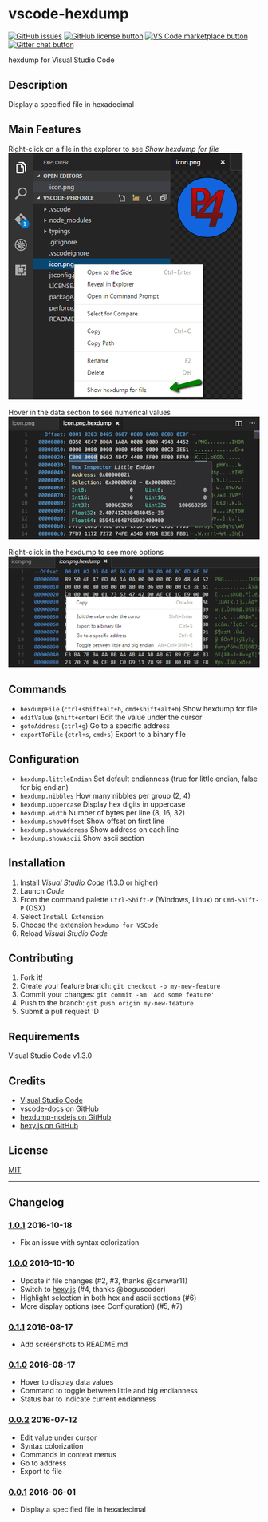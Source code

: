 # vscode-hexdump

[![GitHub issues](https://img.shields.io/github/issues/stef-levesque/vscode-hexdump.svg)](https://github.com/stef-levesque/vscode-hexdump/issues)
[![GitHub license button](https://img.shields.io/github/license/stef-levesque/vscode-hexdump.svg)](https://github.com/stef-levesque/vscode-hexdump/blob/master/LICENSE.md)
[![VS Code marketplace button](http://vsmarketplacebadge.apphb.com/installs/slevesque.vscode-hexdump.svg)](https://marketplace.visualstudio.com/items?itemName=slevesque.vscode-hexdump)
[![Gitter chat button](https://img.shields.io/gitter/room/stef-levesque/vscode-hexdump.svg)](https://gitter.im/stef-levesque/vscode-hexdump)

hexdump for Visual Studio Code

## Description

Display a specified file in hexadecimal

## Main Features

Right-click on a file in the explorer to see *Show hexdump for file*  
![Show hexdump](images/show-hexdump.png)

Hover in the data section to see numerical values  
![Hover DataView](images/hover-dataview.png)

Right-click in the hexdump to see more options  
![Context Menu](images/context-menu.png)

## Commands

* `hexdumpFile` (`ctrl+shift+alt+h`, `cmd+shift+alt+h`) Show hexdump for file
* `editValue` (`shift+enter`) Edit the value under the cursor
* `gotoAddress` (`ctrl+g`) Go to a specific address
* `exportToFile` (`ctrl+s`, `cmd+s`) Export to a binary file

## Configuration

* `hexdump.littleEndian` Set default endianness (true for little endian, false for big endian)
* `hexdump.nibbles` How many nibbles per group (2, 4)
* `hexdump.uppercase` Display hex digits in uppercase
* `hexdump.width` Number of bytes per line (8, 16, 32)
* `hexdump.showOffset` Show offset on first line
* `hexdump.showAddress` Show address on each line
* `hexdump.showAscii` Show ascii section

## Installation

1. Install *Visual Studio Code* (1.3.0 or higher)
2. Launch *Code*
3. From the command palette `Ctrl-Shift-P` (Windows, Linux) or `Cmd-Shift-P` (OSX)
4. Select `Install Extension`
5. Choose the extension `hexdump for VSCode`
6. Reload *Visual Studio Code*

## Contributing

1. Fork it!
2. Create your feature branch: `git checkout -b my-new-feature`
3. Commit your changes: `git commit -am 'Add some feature'`
4. Push to the branch: `git push origin my-new-feature`
5. Submit a pull request :D

## Requirements

Visual Studio Code v1.3.0

## Credits

* [Visual Studio Code](https://code.visualstudio.com/)
* [vscode-docs on GitHub](https://github.com/Microsoft/vscode-docs)
* [hexdump-nodejs on GitHub](https://github.com/bma73/hexdump-nodejs)
* [hexy.js on GitHub](https://github.com/a2800276/hexy.js)

## License

[MIT](LICENSE.md)

---

## Changelog

### [1.0.1] 2016-10-18

* Fix an issue with syntax colorization

### [1.0.0] 2016-10-10

* Update if file changes (#2, #3, thanks @camwar11)
* Switch to [hexy.js](https://www.npmjs.com/package/hexy) (#4, thanks @boguscoder)
* Highlight selection in both hex and ascii sections (#6)
* More display options (see Configuration) (#5, #7)

### [0.1.1] 2016-08-17

* Add screenshots to README.md

### [0.1.0] 2016-08-17

* Hover to display data values
* Command to toggle between little and big endianness
* Status bar to indicate current endianness

### [0.0.2] 2016-07-12

* Edit value under cursor
* Syntax colorization
* Commands in context menus
* Go to address
* Export to file

### [0.0.1] 2016-06-01

* Display a specified file in hexadecimal

[1.0.1]: https://github.com/stef-levesque/vscode-hexdump/compare/0fba91206d32dcc01d31a6fd2a544fc6b5e0c26f...fd688a793d63e2cf76b3c169510c4d598cf180dc
[1.0.0]: https://github.com/stef-levesque/vscode-hexdump/compare/dcb67df9426583a9968888bbe7ce83a823e2e592...52e55624cb105501c5aee169a9cfd6d4c769949b
[0.1.1]: https://github.com/stef-levesque/vscode-hexdump/compare/82d035ae76ca09293f13a60df6bc6da8adf4302a...ff9e1658aa4205d49520d4a0bd5043c027ed98a4
[0.1.0]: https://github.com/stef-levesque/vscode-hexdump/compare/47ae52ae080a531910c1fb9da736f1194d9af5ac...75b1bb35a09a0f87de464a74a51e96099ff90225
[0.0.2]: https://github.com/stef-levesque/vscode-hexdump/compare/ba05da59122e25f39fbcaa39b82e98b7f1f3022e...8cfee8b0398313ca58120ec9d19c38c384042536
[0.0.1]: https://github.com/stef-levesque/vscode-hexdump/commit/ba05da59122e25f39fbcaa39b82e98b7f1f3022e
